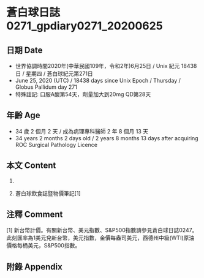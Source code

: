 [_metadata_:encoding]: - "utf-8"
[_metadata_:language]: - "zh-Hant-TW"
[_metadata_:fileformat]: - "markdown"
[_metadata_:MIME_type]: - "text/plain"
[_metadata_:markdown_version]: - "commonmark version 0.29"
[_metadata_:markdown_spec]: - "https://spec.commonmark.org/0.29/"

# 蒼白球日誌0271_gpdiary0271_20200625 #

## 日期 Date ##

* 世界協調時間2020年(中華民國109年，令和2年)6月25日 / Unix 紀元 18438 日 / 星期四 / 蒼白球紀元第271日
* June 25, 2020 (UTC) / 18438 days since Unix Epoch / Thursday / Globus Pallidum day 271
* 特殊註記: 口服A酸第54天，劑量加大到20mg QD第28天

## 年齡 Age ##

* 34 歲 2 個月 2 天 / 成為病理專科醫師 2 年 8 個月 13 天
* 34 years 2 months 2 days old / 2 years 8 months 13 days after acquiring ROC Surgical Pathology Licence

## 本文 Content ##

1. 

    
2. 蒼白球飲食誌暨物價筆記[1]

    

## 注釋 Comment ##

[1] 新台幣計價。有關新台幣、美元指數、S&P500指數請參見蒼白球日誌0247。此刻匯率為1美元兌新台幣，美元指數，金價每盎司美元，西德州中級(WTI)原油價格每桶美元，S&P500指數。



## 附錄 Appendix ##


